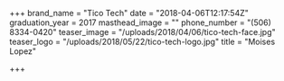 +++
brand_name = "Tico Tech"
date = "2018-04-06T12:17:54Z"
graduation_year = 2017
masthead_image = ""
phone_number = "(506) 8334-0420"
teaser_image = "/uploads/2018/04/06/tico-tech-face.jpg"
teaser_logo = "/uploads/2018/05/22/tico-tech-logo.jpg"
title = "Moises Lopez"

+++
